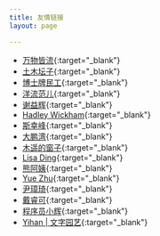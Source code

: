 ```yaml
---
title: 友情链接
layout: page

---
```


- [万物皆流](http://www.andrewsun.net/panta_rhei/){:target="_blank"}
- [土木坛子](https://tumutanzi.com/){:target="_blank"}
- [博士牌民工](http://www.yue366.com/){:target="_blank"}
- [洋流范儿](http://yangliufr.com/){:target="_blank"}
- [谢益辉](http://yihui.name/){:target="_blank"}
- [Hadley Wickham](http://hadley.nz/){:target="_blank"}
- [斯幸峰](http://sixf.org/){:target="_blank"}
- [大鹏湾](http://www.pzhao.org/zh/){:target="_blank"}
- [木遥的窗子](http://blog.farmostwood.net/){:target="_blank"}
- [Lisa Ding](http://dinglisa.com/){:target="_blank"}
- [熊阿姨](http://www.auntbear.com/){:target="_blank"}
- [Yue Zhu](http://yuezhu.org/){:target="_blank"}
- [尹璋琦](https://zqyin.wordpress.com/){:target="_blank"}
- [戴睿可](http://cn.derekyang.us/){:target="_blank"}
- [程序员小辉](https://www.xiaohui.com/){:target="_blank"}
- [Yihan | 文字园艺](https://yihanxu.github.io/){:target="_blank"}